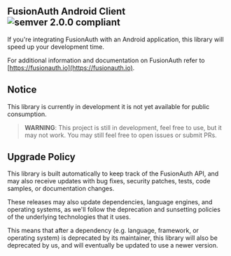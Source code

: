 ## FusionAuth Android Client ![semver 2.0.0 compliant](http://img.shields.io/badge/semver-2.0.0-brightgreen.svg?style=flat-square)
If you're integrating FusionAuth with an Android application, this library will speed up your development time.

For additional information and documentation on FusionAuth refer to [https://fusionauth.io](https://fusionauth.io).


## Notice
This library is currently in development it is not yet available for public consumption.

> **WARNING**: This project is still in development, feel free to use, but it may not work. You may still feel free to open issues or submit PRs. 

## Upgrade Policy

This library is built automatically to keep track of the FusionAuth API, and may also receive updates with bug fixes, security patches, tests, code samples, or documentation changes.

These releases may also update dependencies, language engines, and operating systems, as we\'ll follow the deprecation and sunsetting policies of the underlying technologies that it uses.

This means that after a dependency (e.g. language, framework, or operating system) is deprecated by its maintainer, this library will also be deprecated by us, and will eventually be updated to use a newer version.

